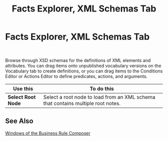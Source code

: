 ﻿---
title: Facts Explorer, XML Schemas Tab
TOCTitle: Facts Explorer, XML Schemas Tab
ms:assetid: 3a906c8c-7476-4848-a566-6ba8a7909076
ms:mtpsurl: https://msdn.microsoft.com/library/Aa559650(v=BTS.80)
ms:contentKeyID: 51527430
ms.date: 08/30/2017
mtps_version: v=BTS.80
f1_keywords:
- bts10.bre.factexplorer.schemas
---

# Facts Explorer, XML Schemas Tab

 

Browse through XSD schemas for the definitions of XML elements and attributes. You can drag items onto unpublished vocabulary versions on the Vocabulary tab to create definitions, or you can drag items to the Conditions Editor or Actions Editor to define predicates, actions, and arguments.

<table>
<thead>
<tr class="header">
<th>Use this</th>
<th>To do this</th>
</tr>
</thead>
<tbody>
<tr class="odd">
<td><strong>Select Root Node</strong></td>
<td>Select a root node to load from an XML schema that contains multiple root notes.</td>
</tr>
</tbody>
</table>


## See Also

[Windows of the Business Rule Composer](https://msdn.microsoft.com/library/aa561030\(v=bts.80\))

